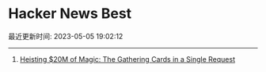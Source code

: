 # Hacker News Best

最近更新时间: 2023-05-05 19:02:12

--- 
1. [Heisting $20M of Magic: The Gathering Cards in a Single Request](https://www.mayer.cool/writings/Heisting-20-Million-in-Magic-Cards/) 
